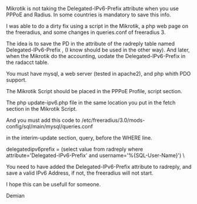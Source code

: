 Mikrotik is not taking the Delegated-IPv6-Prefix attribute when you use PPPoE and Radius.
In some countries is mandatory to save this info.

I was able to do a dirty fix using a script in the Mikrotik, a php web page on the freeradius, and some changes in queries.conf of freeradius 3.

The idea is to save the PD in the attribute of the radreply table named Delegated-IPv6-Prefix , (I know should be used in the other way).
And later, when the Mikrotik do the accounting, uodate the Delegated-IPv6-Prefix in the radacct table.

You must have mysql, a web server (tested in apache2), and php whith PDO support.

The Mikrotik Script should be placed in the PPPoE Profile, script section.

The php update-ipv6.php file in the same location you put in the fetch section in the Mikrotik Script.

And you must add this code to /etc/freeradius/3.0/mods-config/sql/main/mysql/queries.conf

in the interim-update section, query, before the WHERE line.
 
delegatedipv6prefix = (select value from radreply where attribute='Delegated-IPv6-Prefix' and username='%{SQL-User-Name}') \

You need to have added the Delegated-IPv6-Prefix attribute to radreply, and save a valid IPv6 Address, if not, the freeradius will not start.


I hope this can be usefull for someone.

Demian
